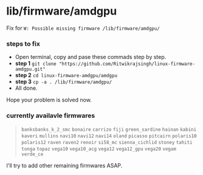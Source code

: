 # lib/firmware/amdgpu
Fix for `W: Possible missing firmware /lib/firmware/amdgpu/`

### steps to fix
- Open terminal, copy and pase these commads step by step.
- **step 1** `git clone "https://github.com/Ritwikrajsingh/linux-firmware-amdgpu.git"`
- **step 2** `cd linux-firmware-amdgpu/amdgpu`
- **step 3** `cp -a . /lib/firmware/amdgpu/`
- All done.

Hope your problem is solved now.

### currently availavle firmwares

> `banksbanks_k_2_smc` `bonaire` `carrizo` `fiji` `green_sardine` `hainan` `kabini` `kaveri` `mullins` `navi10` `navi12` `navi14` `oland` `picasso` `pitcairn` `polaris10` `polaris12` `raven` `raven2` `renoir` `si58_mc` `sienna_cichlid` `stoney` `tahiti` `tonga` `topaz` `vega10` `vega10_acg` `vega12` `vega12_gpu` `vega20` `vegam` `verde_ce`

I'll try to add other remaining firmwares ASAP.